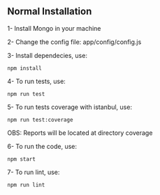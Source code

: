 
## Normal Installation

1- Install Mongo in your machine

2- Change the config file: app/config/config.js

3- Install dependecies, use:

```
npm install
```

4- To run tests, use:
```
npm run test
```

5- To run tests coverage with istanbul, use:
```
npm run test:coverage
```

OBS: Reports will be located at directory coverage


6- To run the code, use: 
```
npm start
```

7- To run lint, use: 
```
npm run lint
```
